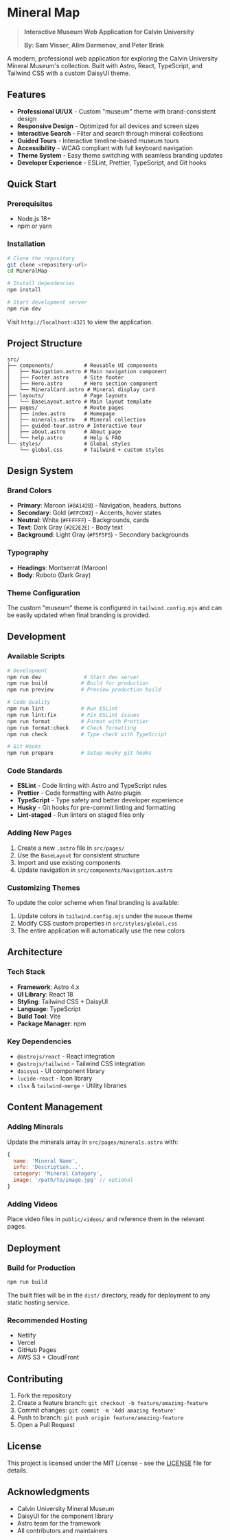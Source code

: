# Mineral Map

> **Interactive Museum Web Application for Calvin University**
>
> **By: Sam Visser, Alim Darmenov, and Peter Brink**

A modern, professional web application for exploring the Calvin University Mineral Museum's collection. Built with Astro, React, TypeScript, and Tailwind CSS with a custom DaisyUI theme.

## Features

- **Professional UI/UX** - Custom "museum" theme with brand-consistent design
- **Responsive Design** - Optimized for all devices and screen sizes
- **Interactive Search** - Filter and search through mineral collections
- **Guided Tours** - Interactive timeline-based museum tours
- **Accessibility** - WCAG compliant with full keyboard navigation
- **Theme System** - Easy theme switching with seamless branding updates
- **Developer Experience** - ESLint, Prettier, TypeScript, and Git hooks

## Quick Start

### Prerequisites

- Node.js 18+
- npm or yarn

### Installation

```bash
# Clone the repository
git clone <repository-url>
cd MineralMap

# Install dependencies
npm install

# Start development server
npm run dev
```

Visit `http://localhost:4321` to view the application.

## Project Structure

```
src/
├── components/          # Reusable UI components
│   ├── Navigation.astro # Main navigation component
│   ├── Footer.astro     # Site footer
│   ├── Hero.astro       # Hero section component
│   └── MineralCard.astro # Mineral display card
├── layouts/             # Page layouts
│   └── BaseLayout.astro # Main layout template
├── pages/               # Route pages
│   ├── index.astro      # Homepage
│   ├── minerals.astro   # Mineral collection
│   ├── guided-tour.astro # Interactive tour
│   ├── about.astro      # About page
│   └── help.astro       # Help & FAQ
└── styles/              # Global styles
    └── global.css       # Tailwind + custom styles
```

## Design System

### Brand Colors

- **Primary**: Maroon (`#8A142B`) - Navigation, headers, buttons
- **Secondary**: Gold (`#EFCD02`) - Accents, hover states
- **Neutral**: White (`#FFFFFF`) - Backgrounds, cards
- **Text**: Dark Gray (`#2E2E2E`) - Body text
- **Background**: Light Gray (`#F5F5F5`) - Secondary backgrounds

### Typography

- **Headings**: Montserrat (Maroon)
- **Body**: Roboto (Dark Gray)

### Theme Configuration

The custom "museum" theme is configured in `tailwind.config.mjs` and can be easily updated when final branding is provided.

## Development

### Available Scripts

```bash
# Development
npm run dev              # Start dev server
npm run build           # Build for production
npm run preview         # Preview production build

# Code Quality
npm run lint            # Run ESLint
npm run lint:fix        # Fix ESLint issues
npm run format          # Format with Prettier
npm run format:check    # Check formatting
npm run check           # Type check with TypeScript

# Git Hooks
npm run prepare         # Setup Husky git hooks
```

### Code Standards

- **ESLint** - Code linting with Astro and TypeScript rules
- **Prettier** - Code formatting with Astro plugin
- **TypeScript** - Type safety and better developer experience
- **Husky** - Git hooks for pre-commit linting and formatting
- **Lint-staged** - Run linters on staged files only

### Adding New Pages

1. Create a new `.astro` file in `src/pages/`
2. Use the `BaseLayout` for consistent structure
3. Import and use existing components
4. Update navigation in `src/components/Navigation.astro`

### Customizing Themes

To update the color scheme when final branding is available:

1. Update colors in `tailwind.config.mjs` under the `museum` theme
2. Modify CSS custom properties in `src/styles/global.css`
3. The entire application will automatically use the new colors

## Architecture

### Tech Stack

- **Framework**: Astro 4.x
- **UI Library**: React 18
- **Styling**: Tailwind CSS + DaisyUI
- **Language**: TypeScript
- **Build Tool**: Vite
- **Package Manager**: npm

### Key Dependencies

- `@astrojs/react` - React integration
- `@astrojs/tailwind` - Tailwind CSS integration
- `daisyui` - UI component library
- `lucide-react` - Icon library
- `clsx` & `tailwind-merge` - Utility libraries

## Content Management

### Adding Minerals

Update the minerals array in `src/pages/minerals.astro` with:

```javascript
{
  name: 'Mineral Name',
  info: 'Description...',
  category: 'Mineral Category',
  image: '/path/to/image.jpg' // optional
}
```

### Adding Videos

Place video files in `public/videos/` and reference them in the relevant pages.

## Deployment

### Build for Production

```bash
npm run build
```

The built files will be in the `dist/` directory, ready for deployment to any static hosting service.

### Recommended Hosting

- Netlify
- Vercel
- GitHub Pages
- AWS S3 + CloudFront

## Contributing

1. Fork the repository
2. Create a feature branch: `git checkout -b feature/amazing-feature`
3. Commit changes: `git commit -m 'Add amazing feature'`
4. Push to branch: `git push origin feature/amazing-feature`
5. Open a Pull Request

## License

This project is licensed under the MIT License - see the [LICENSE](LICENSE) file for details.

## Acknowledgments

- Calvin University Mineral Museum
- DaisyUI for the component library
- Astro team for the framework
- All contributors and maintainers
